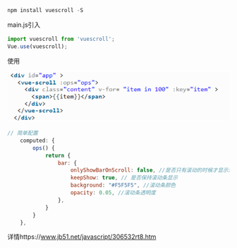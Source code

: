 ```js
npm install vuescroll -S
```



main.js引入

```js
import vuescroll from 'vuescroll';
Vue.use(vuescroll);
```

使用

![image-20231205192603554](.\assets\image-20231205192603554.png)

```js
// 简单配置
    computed: {
        ops() {
            return {
                bar: {
                    onlyShowBarOnScroll: false, //是否只有滚动的时候才显示滚动条
                    keepShow: true, // 是否保持滚动条显示
                    background: "#F5F5F5", //滚动条颜色
                    opacity: 0.05, //滚动条透明度
                },
            }
        }
    },
```

详情https://www.jb51.net/javascript/306532rt8.htm